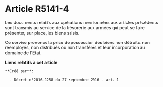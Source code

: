 # Article R5141-4

Les documents relatifs aux opérations mentionnées aux articles précédents sont transmis au service de la trésorerie aux
armées qui peut se faire présenter, sur place, les biens saisis. 

Ce service prononce la prise de possession des biens non détruits, non réemployés, non distribués ou non transférés et leur
incorporation au domaine de l'Etat.

**Liens relatifs à cet article**

	**Créé par**:

	  - Décret n°2016-1258 du 27 septembre 2016 - art. 1
